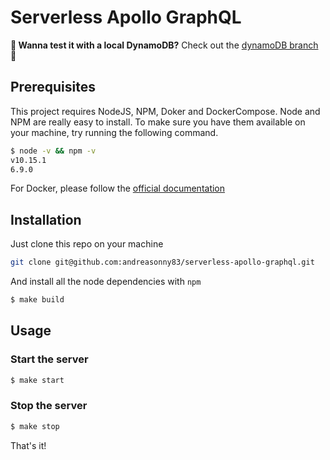 # Serverless Apollo GraphQL

**:rocket: Wanna test it with a local DynamoDB?**
Check out the [dynamoDB branch](https://github.com/andreasonny83/serverless-apollo-graphql/tree/dynamoDB) :rocket:

## Prerequisites

This project requires NodeJS, NPM, Doker and DockerCompose.
Node and NPM are really easy to install. To make sure you have them available on your machine, try running the following command.

```sh
$ node -v && npm -v
v10.15.1
6.9.0
```

For Docker, please follow the [official documentation](https://www.docker.com/)

## Installation

Just clone this repo on your machine

```sh
git clone git@github.com:andreasonny83/serverless-apollo-graphql.git
```

And install all the node dependencies with `npm`

```sh
$ make build
```

## Usage

### Start the server

```sh
$ make start
```

### Stop the server
```sh
$ make stop
```

That's it!